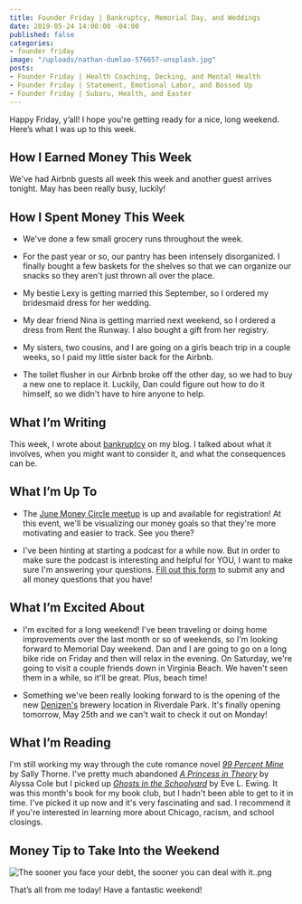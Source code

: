 ```yaml
---
title: Founder Friday | Bankruptcy, Memorial Day, and Weddings
date: 2019-05-24 14:00:00 -04:00
published: false
categories:
- founder friday
image: "/uploads/nathan-dumlao-576657-unsplash.jpg"
posts:
- Founder Friday | Health Coaching, Decking, and Mental Health
- Founder Friday | Statement, Emotional Labor, and Bossed Up
- Founder Friday | Subaru, Health, and Easter
---
```


Happy Friday, y’all! I hope you're getting ready for a nice, long weekend. Here’s what I was up to this week.

## **How I Earned Money This Week**

We've had Airbnb guests all week this week and another guest arrives tonight. May has been really busy, luckily!

## **How I Spent Money This Week**

* We've done a few small grocery runs throughout the week.

* For the past year or so, our pantry  has been intensely disorganized. I finally bought a few baskets for the shelves so that we can organize our snacks so they aren't just thrown all over the place.

* My bestie Lexy is getting married this September, so I ordered my bridesmaid dress for her wedding. 

* My dear friend Nina is getting married next weekend, so I ordered a dress from Rent the Runway. I also bought a gift from her registry.

* My sisters, two cousins, and I are going on a girls beach trip in a couple weeks, so I paid my little sister back for the Airbnb.

* The toilet flusher in our Airbnb broke off the other day, so we had to buy a new one to replace it. Luckily, Dan could figure out how to do it himself, so we didn't have to hire anyone to help.

## **What I’m Writing**

This week, I wrote about [bankruptcy](https://www.maggiegermano.com/blog/what-does-bankruptcy-mean-and-should-you-file-for-it/) on my blog. I talked about what it involves, when you might want to consider it, and what the consequences can be.

## **What I’m Up To**

* The [June Money Circle meetup](https://www.eventbrite.com/e/money-circle-visualizing-your-money-goals-tickets-62153044429) is up and available for registration! At this event, we'll be visualizing our money goals so that they're more motivating and easier to track. See you there?

* I've been hinting at starting a podcast for a while now. But in order to make sure the podcast is interesting and helpful for YOU, I want to make sure I'm answering your questions. [Fill out this form](https://docs.google.com/forms/d/e/1FAIpQLSf75z5itnYO-XOLStoqY5FXwuf8YI37ye5OD21Wv7tBGAqIVQ/viewform?usp=sf_link) to submit any and all money questions that you have! 

## **What I’m Excited About**

* I'm excited for a long weekend! I've been traveling or doing home improvements over the last month or so of weekends, so I'm looking forward to Memorial Day weekend. Dan and I are going to go on a long bike ride on Friday and then will relax in the evening. On Saturday, we're going to visit a couple friends down in Virginia Beach. We haven't seen them in a while, so it'll be great. Plus, beach time!

* Something we've been really looking forward to is the opening of the new [Denizen's](https://denizensbrewingco.com/) brewery location in Riverdale Park. It's finally opening tomorrow, May 25th and we can't wait to check it out on Monday!

## **What I’m Reading**

I'm still working my way through the cute romance novel *[99 Percent Mine](https://www.goodreads.com/book/show/36300625-99-percent-mine)* by Sally Thorne. I've pretty much abandoned *[A Princess in Theory](https://www.goodreads.com/book/show/35271238-a-princess-in-theory)* by Alyssa Cole but I picked up *[Ghosts in the Schoolyard](https://www.goodreads.com/book/show/38923643-ghosts-in-the-schoolyard)* by Eve L. Ewing. It was this month's book for my book club, but I hadn't been able to get to it in time. I've picked it up now and it's very fascinating and sad. I recommend it if you're interested in learning more about Chicago, racism, and school closings.

## **Money Tip to Take Into the Weekend**

![The sooner you face your debt, the sooner you can deal with it..png](/uploads/The%20sooner%20you%20face%20your%20debt,%20the%20sooner%20you%20can%20deal%20with%20it..png)

That’s all from me today! Have a fantastic weekend!